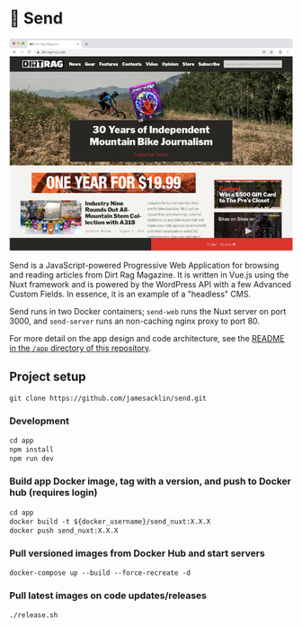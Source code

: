 # 🤙 Send

![](/extras/screenshot.png)

Send is a JavaScript-powered Progressive Web Application for browsing and reading articles from Dirt Rag Magazine. It is written in Vue.js using the Nuxt framework and is powered by the WordPress API with a few Advanced Custom Fields. In essence, it is an example of a "headless" CMS.

Send runs in two Docker containers; `send-web` runs the Nuxt server on port 3000, and `send-server` runs an non-caching nginx proxy to port 80.

For more detail on the app design and code architecture, see the [README in the `/app` directory of this repository](/app/README.md).

## Project setup
```
git clone https://github.com/jamesacklin/send.git
```

### Development
```
cd app
npm install
npm run dev
```

### Build app Docker image, tag with a version, and push to Docker hub (requires login)
```
cd app
docker build -t ${docker_username}/send_nuxt:X.X.X
docker push send_nuxt:X.X.X
```

### Pull versioned images from Docker Hub and start servers
```
docker-compose up --build --force-recreate -d
```

### Pull latest images on code updates/releases
```
./release.sh
```
